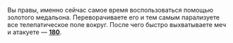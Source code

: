 Вы правы, именно сейчас самое время воспользоваться помощью золотого медальона. Переворачиваете его и тем самым парализуете все телепатическое поле вокруг. После чего быстро выхватываете меч и атакуете — [**180**](#n_180).

